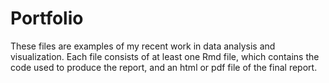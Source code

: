 # Portfolio
These files are examples of my recent work in data analysis and visualization.  Each file consists of at least one Rmd file, which contains the code used to produce the report, and an html or pdf file of the final report.
